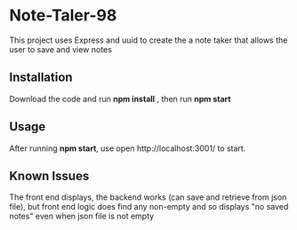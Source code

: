 # Note-Taler-98
This project uses Express and uuid to create the a note taker that allows the user to save and view notes

## Installation
Download the code and run **npm install** , then run **npm start**

## Usage
After running **npm start**, use open http://localhost:3001/ to start. 


## Known Issues
The front end displays, the backend works (can save and retrieve from json file), but front end logic does find any non-empty and so displays "no saved notes" even when json file is not empty
